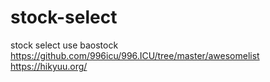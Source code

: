 # stock-select
stock select use baostock
https://github.com/996icu/996.ICU/tree/master/awesomelist
https://hikyuu.org/
